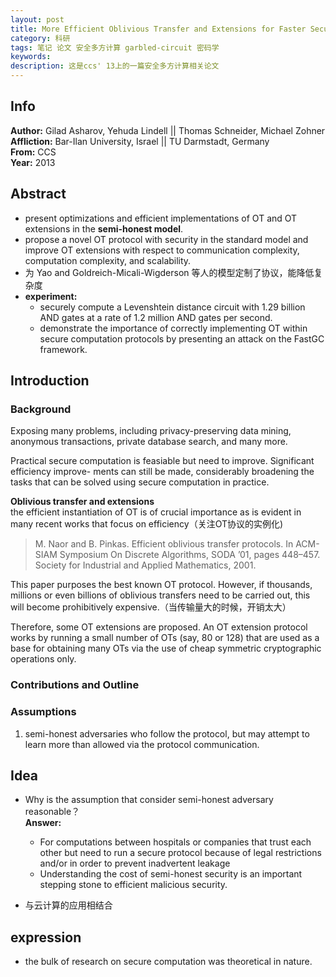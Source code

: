 ```yaml
---
layout: post
title: More Efficient Oblivious Transfer and Extensions for Faster Secure Computation
category: 科研
tags: 笔记 论文 安全多方计算 garbled-circuit 密码学
keywords: 
description: 这是ccs' 13上的一篇安全多方计算相关论文
---
```

## Info

**Author:** Gilad Asharov, Yehuda Lindell  ||  Thomas Schneider, Michael Zohner  
**Affliction:** Bar-Ilan University, Israel  ||  TU Darmstadt, Germany  
**From:** CCS  
**Year:** 2013

## Abstract

+ present optimizations and efficient implementations of OT and OT extensions in the **semi-honest model**.
+ propose a novel OT protocol with security in the standard model and improve OT extensions with respect to communication complexity, computation complexity, and scalability.
+ 为 Yao and Goldreich-Micali-Wigderson 等人的模型定制了协议，能降低复杂度
+ **experiment:**
  + securely compute a Levenshtein distance circuit with 1.29 billion AND gates at a rate of 1.2 million AND gates per second.
  + demonstrate the importance of correctly implementing OT within secure computation protocols by presenting an attack on the FastGC framework.

## Introduction

### Background

Exposing many problems, including privacy-preserving data mining, anonymous transactions, private database search, and many more.

Practical secure computation is feasiable but need to improve. Significant efficiency improve- ments can still be made, considerably broadening the tasks that can be solved using secure computation in practice.

**Oblivious transfer and extensions**  
the efficient instantiation of OT is of crucial importance as is evident in many recent works that focus on efficiency（关注OT协议的实例化)
> M. Naor and B. Pinkas. Efficient oblivious transfer protocols. In ACM-SIAM Symposium On Discrete Algorithms, SODA ’01, pages 448–457. Society for Industrial and Applied Mathematics, 2001.

This paper purposes the best known OT protocol. However, if thousands, millions or even billions of oblivious transfers need to be carried out, this will become prohibitively expensive.（当传输量大的时候，开销太大）

Therefore, some OT extensions are proposed. An OT extension protocol works by running a small number of OTs (say, 80 or 128) that are used as a base for obtaining many OTs via the use of cheap symmetric cryptographic operations only.

### Contributions and Outline

### Assumptions

1. semi-honest adversaries who follow the protocol, but may attempt to learn more than allowed via the protocol communication.

## Idea

+ Why is the assumption that consider semi-honest adversary reasonable？  
**Answer:**
  + For computations between hospitals or companies that trust each other but need to run a secure protocol because of legal restrictions and/or in order to prevent inadvertent leakage
  + Understanding the cost of semi-honest security is an important stepping stone to efficient malicious security.

+ 与云计算的应用相结合

## expression

+ the bulk of research on secure computation was theoretical in nature.